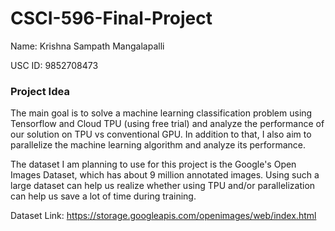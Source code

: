 # CSCI-596-Final-Project

 Name: Krishna Sampath Mangalapalli

 USC ID: 9852708473
 
 ### Project Idea
 
 The main goal is to solve a machine learning classification problem using Tensorflow and Cloud TPU (using free trial) and analyze the performance of our solution on TPU vs conventional GPU. 
 In addition to that, I also aim to parallelize the machine learning algorithm and analyze its performance.
 
 The dataset I am planning to use for this project is the Google's Open Images Dataset, which has about 9 million annotated images. Using such a large dataset can help us realize whether using TPU and/or parallelization can help us save a lot of time during training. 
 
 Dataset Link: https://storage.googleapis.com/openimages/web/index.html
